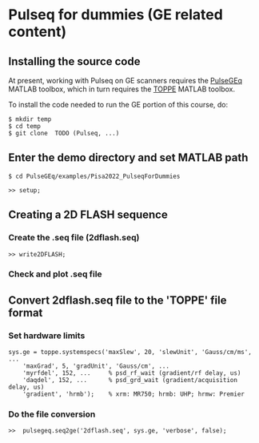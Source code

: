# Pulseq for dummies (GE related content)

## Installing the source code

At present, working with Pulseq on GE scanners requires the
[PulseGEq](https://github.com/toppeMRI/PulseGEq)
MATLAB toolbox, which in turn requires the
[TOPPE](https://github.com/toppeMRI/toppe)
MATLAB toolbox.

To install the code needed to run the GE portion of this course, do:
```
$ mkdir temp
$ cd temp
$ git clone  TODO (Pulseq, ...)
```

## Enter the demo directory and set MATLAB path

```
$ cd PulseGEq/examples/Pisa2022_PulseqForDummies
```

```
>> setup;
```

## Creating a 2D FLASH sequence 

### Create the .seq file (2dflash.seq)
```
>> write2DFLASH;
```

### Check and plot .seq file


## Convert 2dflash.seq file to the 'TOPPE' file format

### Set hardware limits 

```
sys.ge = toppe.systemspecs('maxSlew', 20, 'slewUnit', 'Gauss/cm/ms', ...
    'maxGrad', 5, 'gradUnit', 'Gauss/cm', ...
    'myrfdel', 152, ...     % psd_rf_wait (gradient/rf delay, us)
    'daqdel', 152, ...      % psd_grd_wait (gradient/acquisition delay, us)
    'gradient', 'hrmb');    % xrm: MR750; hrmb: UHP; hrmw: Premier
```

### Do the file conversion
```
>>  pulsegeq.seq2ge('2dflash.seq', sys.ge, 'verbose', false);
```
